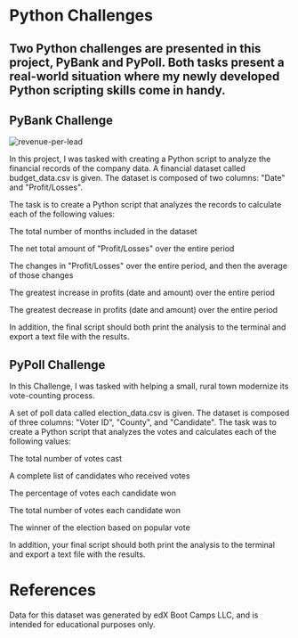 # Python Challenges
## Two Python challenges are presented in this project, PyBank and PyPoll. Both tasks present a real-world situation where my newly developed Python scripting skills come in handy.



## PyBank Challenge

![revenue-per-lead](https://github.com/ellen-grant/python-challenge/assets/169740200/ead3ec88-7599-46e5-bcd5-2180cf78d11c)

In this project, I was tasked with creating a Python script to analyze the financial records of the company data. A financial dataset called budget_data.csv is given. The dataset is composed of two columns: "Date" and "Profit/Losses".

  The task is to create a Python script that analyzes the records to calculate each of the following values:

  The total number of months included in the dataset

  The net total amount of "Profit/Losses" over the entire period

  The changes in "Profit/Losses" over the entire period, and then the average of those changes

  The greatest increase in profits (date and amount) over the entire period

  The greatest decrease in profits (date and amount) over the entire period



In addition, the final script should both print the analysis to the terminal and export a text file with the results.


## PyPoll Challenge

In this Challenge, I was tasked with helping a small, rural town modernize its vote-counting process.

A set of poll data called election_data.csv is given. The dataset is composed of three columns: "Voter ID", "County", and "Candidate". The task was to create a Python script that analyzes the votes and calculates each of the following values:

  The total number of votes cast

  A complete list of candidates who received votes

  The percentage of votes each candidate won

  The total number of votes each candidate won

  The winner of the election based on popular vote
  
  
In addition, your final script should both print the analysis to the terminal and export a text file with the results.




# References
Data for this dataset was generated by edX Boot Camps LLC, and is intended for educational purposes only.
